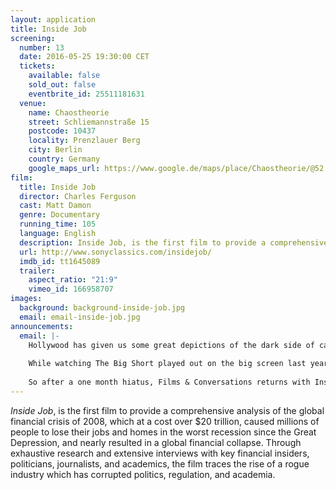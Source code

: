 ```yaml
---
layout: application
title: Inside Job
screening:
  number: 13
  date: 2016-05-25 19:30:00 CET
  tickets:
    available: false
    sold_out: false
    eventbrite_id: 25511181631
  venue:
    name: Chaostheorie
    street: Schliemannstraße 15
    postcode: 10437
    locality: Prenzlauer Berg
    city: Berlin
    country: Germany
    google_maps_url: https://www.google.de/maps/place/Chaostheorie/@52.543607,13.4177305,17z/data=!3m1!4b1!4m5!3m4!1s0x47a851fff2117879:0xdb36ea8ccdaea2f5!8m2!3d52.543607!4d13.4199192
film:
  title: Inside Job
  director: Charles Ferguson
  cast: Matt Damon
  genre: Documentary
  running_time: 105
  language: English
  description: Inside Job, is the first film to provide a comprehensive analysis of the global financial crisis of 2008, which at a cost over $20 trillion, caused millions of people to lose their jobs and homes in the worst recession since the Great Depression, and nearly resulted in a global financial collapse.
  url: http://www.sonyclassics.com/insidejob/
  imdb_id: tt1645089
  trailer:
    aspect_ratio: "21:9"
    vimeo_id: 166958707
images:
  background: background-inside-job.jpg
  email: email-inside-job.jpg
announcements:
  email: |-
    Hollywood has given us some great depictions of the dark side of capitalism: Wall Street, The Wolf of Wall Street, and The Big Short to name a few.
    
    While watching The Big Short played out on the big screen last year; I came to realise that, while these films do a great job of highlighting the excesses of characters and complacency of institutions, they do little to help us understand the inherent faults of the financial system itself (and by extension, capitalism).  Hating the player, not the game; so to speak.
    
    So after a one month hiatus, Films & Conversations returns with Inside Job, a documentary that aims to make sense of the systemic corruption that lead to the global financial crisis of 2008.
---
```

*Inside Job*, is the first film to provide a comprehensive analysis of the global financial crisis of 2008, which at a cost over $20 trillion, caused millions of people to lose their jobs and homes in the worst recession since the Great Depression, and nearly resulted in a global financial collapse.  Through exhaustive research and extensive interviews with key financial insiders, politicians, journalists, and academics, the film traces the rise of a rogue industry which has corrupted politics, regulation, and academia.
